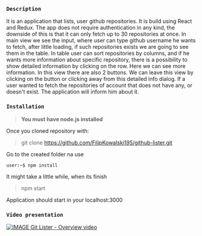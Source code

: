 
### `Description`

It is an application that lists, user github repositories. It is build using React and Redux.
The app does not require authentication in any kind, the downside of this is that it can only fetch up to 30 repositories at once.
In main view we see the input, where user can type github username he wants to fetch, after little loading, if such repositories exists we are going to see them in the table.
In table user can sort repositories by columns, and if he wants more information about specific repository, there is a possibility to show detailed information by clicking on the row. Here we can see more information. In this view there are also 2 buttons. We can leave this view by clicking on the button or clicking away from this detailed info dialog.
If a user wanted to fetch the repositories of account that does not have any, or doesn't exist. The application will inform him about it.

### `Installation`
> **You must have node.js installed** 

Once you cloned repository with:

  > git clone https://github.com/FilipKowalski195/github-lister.git

Go to the created folder na use 
  ```console
user:~$ npm install 

``` 

 It might take a little while, when its finish 
  > npm start 

 Application should start in your localhost:3000 
 
 
### `Video presentation` 

[![IMAGE Git Lister - Overview video](https://img.youtube.com/vi/Tm0TfDslDpM/0.jpg)](https://www.youtube.com/watch?v=Tm0TfDslDpM)

